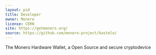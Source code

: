 ```yaml
---
layout: pid
title: Developer
owner: Monero
license: CERN
site: https://getmonero.org/
source: https://github.com/monero-project/kastelo/
---
```

The Monero Hardware Wallet, a Open Source and secure cryptodevice
